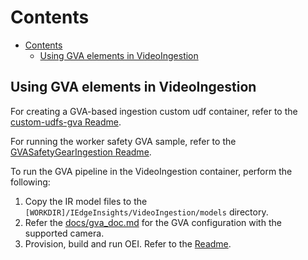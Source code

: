 # Contents

- [Contents](#contents)
  - [Using GVA elements in VideoIngestion](#using-gva-elements-in-videoingestion)

## Using GVA elements in VideoIngestion

For creating a GVA-based ingestion custom udf container, refer to the [custom-udfs-gva Readme](https://github.com/open-edge-insights/video-custom-udfs/blob/master/README.md).

For running the worker safety GVA sample, refer to the [GVASafetyGearIngestion Readme](https://github.com/open-edge-insights/video-custom-udfs/blob/master/GVASafetyGearIngestion/README.md).

To run the GVA pipeline in the VideoIngestion container, perform the following:

 1. Copy the IR model files to the `[WORKDIR]/IEdgeInsights/VideoIngestion/models` directory.
 2. Refer the [docs/gva_doc.md](../docs/gva_doc.md) for the GVA configuration with the supported camera.
 3. Provision, build and run OEI. Refer to the [Readme](https://github.com/open-edge-insights/eii-core/blob/master/README.md).
